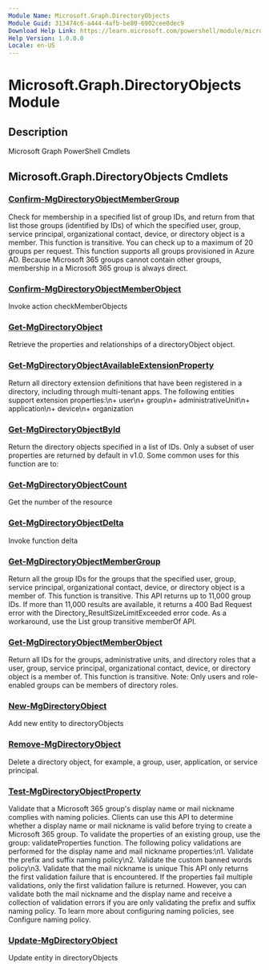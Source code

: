 ```yaml
---
Module Name: Microsoft.Graph.DirectoryObjects
Module Guid: 313474c6-a444-4afb-be80-6902cee0dec9
Download Help Link: https://learn.microsoft.com/powershell/module/microsoft.graph.directoryobjects
Help Version: 1.0.0.0
Locale: en-US
---
```


# Microsoft.Graph.DirectoryObjects Module
## Description
Microsoft Graph PowerShell Cmdlets

## Microsoft.Graph.DirectoryObjects Cmdlets
### [Confirm-MgDirectoryObjectMemberGroup](Confirm-MgDirectoryObjectMemberGroup.md)
Check for membership in a specified list of group IDs, and return from that list those groups (identified by IDs) of which the specified user, group, service principal, organizational contact, device, or directory object is a member.
This function is transitive.
You can check up to a maximum of 20 groups per request.
This function supports all groups provisioned in Azure AD.
Because Microsoft 365 groups cannot contain other groups, membership in a Microsoft 365 group is always direct.

### [Confirm-MgDirectoryObjectMemberObject](Confirm-MgDirectoryObjectMemberObject.md)
Invoke action checkMemberObjects

### [Get-MgDirectoryObject](Get-MgDirectoryObject.md)
Retrieve the properties and relationships of a directoryObject object.

### [Get-MgDirectoryObjectAvailableExtensionProperty](Get-MgDirectoryObjectAvailableExtensionProperty.md)
Return all directory extension definitions that have been registered in a directory, including through multi-tenant apps.
The following entities support extension properties:\n+ user\n+ group\n+ administrativeUnit\n+ application\n+ device\n+ organization

### [Get-MgDirectoryObjectById](Get-MgDirectoryObjectById.md)
Return the directory objects specified in a list of IDs.
Only a subset of user properties are returned by default in v1.0.
Some common uses for this function are to:

### [Get-MgDirectoryObjectCount](Get-MgDirectoryObjectCount.md)
Get the number of the resource

### [Get-MgDirectoryObjectDelta](Get-MgDirectoryObjectDelta.md)
Invoke function delta

### [Get-MgDirectoryObjectMemberGroup](Get-MgDirectoryObjectMemberGroup.md)
Return all the group IDs for the groups that the specified user, group, service principal, organizational contact, device, or directory object is a member of.
This function is transitive.
This API returns up to 11,000 group IDs.
If more than 11,000 results are available, it returns a 400 Bad Request error with the Directory_ResultSizeLimitExceeded error code.
As a workaround, use the List group transitive memberOf API.

### [Get-MgDirectoryObjectMemberObject](Get-MgDirectoryObjectMemberObject.md)
Return all IDs for the groups, administrative units, and directory roles that a user, group, service principal, organizational contact, device, or directory object is a member of.
This function is transitive.
Note: Only users and role-enabled groups can be members of directory roles.

### [New-MgDirectoryObject](New-MgDirectoryObject.md)
Add new entity to directoryObjects

### [Remove-MgDirectoryObject](Remove-MgDirectoryObject.md)
Delete a directory object, for example, a group, user, application, or service principal.

### [Test-MgDirectoryObjectProperty](Test-MgDirectoryObjectProperty.md)
Validate that a Microsoft 365 group's display name or mail nickname complies with naming policies.
Clients can use this API to determine whether a display name or mail nickname is valid before trying to create a Microsoft 365 group.
To validate the properties of an existing group, use the group: validateProperties function.
The following policy validations are performed for the display name and mail nickname properties:\n1.
Validate the prefix and suffix naming policy\n2.
Validate the custom banned words policy\n3.
Validate that the mail nickname is unique This API only returns the first validation failure that is encountered.
If the properties fail multiple validations, only the first validation failure is returned.
However, you can validate both the mail nickname and the display name and receive a collection of validation errors if you are only validating the prefix and suffix naming policy.
To learn more about configuring naming policies, see Configure naming policy.

### [Update-MgDirectoryObject](Update-MgDirectoryObject.md)
Update entity in directoryObjects

